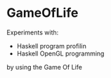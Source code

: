 GameOfLife
==========

Experiments with:

- Haskell program profilin
- Haskell OpenGL programming

by using the Game Of Life
